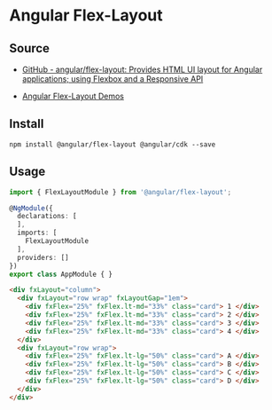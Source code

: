 # Angular Flex-Layout

## Source

- [GitHub - angular/flex-layout: Provides HTML UI layout for Angular applications; using Flexbox and a Responsive API](https://github.com/angular/flex-layout)

- [Angular Flex-Layout Demos](https://tburleson-layouts-demos.firebaseapp.com/#/docs)

## Install

```shell
npm install @angular/flex-layout @angular/cdk --save
```

## Usage

```ts
import { FlexLayoutModule } from '@angular/flex-layout';

@NgModule({
  declarations: [
  ],
  imports: [
    FlexLayoutModule
  ],
  providers: []
})
export class AppModule { }

```

```html
<div fxLayout="column">
  <div fxLayout="row wrap" fxLayoutGap="1em">
    <div fxFlex="25%" fxFlex.lt-md="33%" class="card"> 1 </div>
    <div fxFlex="25%" fxFlex.lt-md="33%" class="card"> 2 </div>
    <div fxFlex="25%" fxFlex.lt-md="33%" class="card"> 3 </div>
    <div fxFlex="25%" fxFlex.lt-md="33%" class="card"> 4 </div>
  </div>
  <div fxLayout="row wrap">
    <div fxFlex="25%" fxFlex.lt-lg="50%" class="card"> A </div>
    <div fxFlex="25%" fxFlex.lt-lg="50%" class="card"> B </div>
    <div fxFlex="25%" fxFlex.lt-lg="50%" class="card"> C </div>
    <div fxFlex="25%" fxFlex.lt-lg="50%" class="card"> D </div>
  </div>
</div>
```
